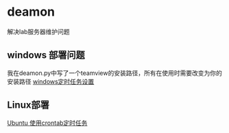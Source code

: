 # deamon
解决lab服务器维护问题
## windows 部署问题
我在deamon.py中写了一个teamview的安装路径，所有在使用时需要改变为你的安装路径
[windows定时任务设置](https://jingyan.baidu.com/article/4b52d702a89aadfc5c774b82.html)
## Linux部署
[Ubuntu 使用crontab定时任务](https://blog.csdn.net/mydeman/article/details/3727060)

